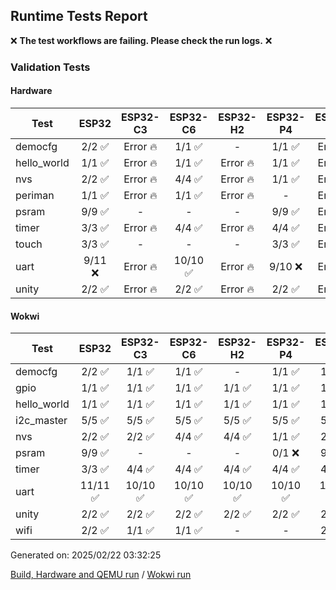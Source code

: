 ## Runtime Tests Report

:x: **The test workflows are failing. Please check the run logs.** :x:

### Validation Tests

#### Hardware

Test|ESP32|ESP32-C3|ESP32-C6|ESP32-H2|ESP32-P4|ESP32-S2|ESP32-S3
-|:-:|:-:|:-:|:-:|:-:|:-:|:-:
democfg|2/2 :white_check_mark:|Error :fire:|1/1 :white_check_mark:|-|1/1 :white_check_mark:|Error :fire:|Error :fire:
hello_world|1/1 :white_check_mark:|Error :fire:|1/1 :white_check_mark:|Error :fire:|1/1 :white_check_mark:|Error :fire:|Error :fire:
nvs|2/2 :white_check_mark:|Error :fire:|4/4 :white_check_mark:|Error :fire:|1/1 :white_check_mark:|Error :fire:|Error :fire:
periman|1/1 :white_check_mark:|Error :fire:|1/1 :white_check_mark:|Error :fire:|-|Error :fire:|Error :fire:
psram|9/9 :white_check_mark:|-|-|-|9/9 :white_check_mark:|Error :fire:|Error :fire:
timer|3/3 :white_check_mark:|Error :fire:|4/4 :white_check_mark:|Error :fire:|4/4 :white_check_mark:|Error :fire:|Error :fire:
touch|3/3 :white_check_mark:|-|-|-|3/3 :white_check_mark:|Error :fire:|Error :fire:
uart|9/11 :x:|Error :fire:|10/10 :white_check_mark:|Error :fire:|9/10 :x:|Error :fire:|Error :fire:
unity|2/2 :white_check_mark:|Error :fire:|2/2 :white_check_mark:|Error :fire:|2/2 :white_check_mark:|Error :fire:|Error :fire:
#### Wokwi

Test|ESP32|ESP32-C3|ESP32-C6|ESP32-H2|ESP32-P4|ESP32-S2|ESP32-S3
-|:-:|:-:|:-:|:-:|:-:|:-:|:-:
democfg|2/2 :white_check_mark:|1/1 :white_check_mark:|1/1 :white_check_mark:|-|1/1 :white_check_mark:|1/1 :white_check_mark:|1/1 :white_check_mark:
gpio|1/1 :white_check_mark:|1/1 :white_check_mark:|1/1 :white_check_mark:|1/1 :white_check_mark:|1/1 :white_check_mark:|1/1 :white_check_mark:|1/1 :white_check_mark:
hello_world|1/1 :white_check_mark:|1/1 :white_check_mark:|1/1 :white_check_mark:|1/1 :white_check_mark:|1/1 :white_check_mark:|1/1 :white_check_mark:|1/1 :white_check_mark:
i2c_master|5/5 :white_check_mark:|5/5 :white_check_mark:|5/5 :white_check_mark:|5/5 :white_check_mark:|5/5 :white_check_mark:|5/5 :white_check_mark:|5/5 :white_check_mark:
nvs|2/2 :white_check_mark:|2/2 :white_check_mark:|4/4 :white_check_mark:|4/4 :white_check_mark:|1/1 :white_check_mark:|2/2 :white_check_mark:|3/3 :white_check_mark:
psram|9/9 :white_check_mark:|-|-|-|0/1 :x:|9/9 :white_check_mark:|9/9 :white_check_mark:
timer|3/3 :white_check_mark:|4/4 :white_check_mark:|4/4 :white_check_mark:|4/4 :white_check_mark:|4/4 :white_check_mark:|4/4 :white_check_mark:|4/4 :white_check_mark:
uart|11/11 :white_check_mark:|10/10 :white_check_mark:|10/10 :white_check_mark:|10/10 :white_check_mark:|10/10 :white_check_mark:|10/10 :white_check_mark:|10/10 :white_check_mark:
unity|2/2 :white_check_mark:|2/2 :white_check_mark:|2/2 :white_check_mark:|2/2 :white_check_mark:|2/2 :white_check_mark:|2/2 :white_check_mark:|2/2 :white_check_mark:
wifi|2/2 :white_check_mark:|1/1 :white_check_mark:|1/1 :white_check_mark:|-|-|2/2 :white_check_mark:|3/3 :white_check_mark:


Generated on: 2025/02/22 03:32:25

[Build, Hardware and QEMU run](https://github.com/espressif/arduino-esp32/actions/runs/13468621914) / [Wokwi run](https://github.com/espressif/arduino-esp32/actions/runs/13469154323)
